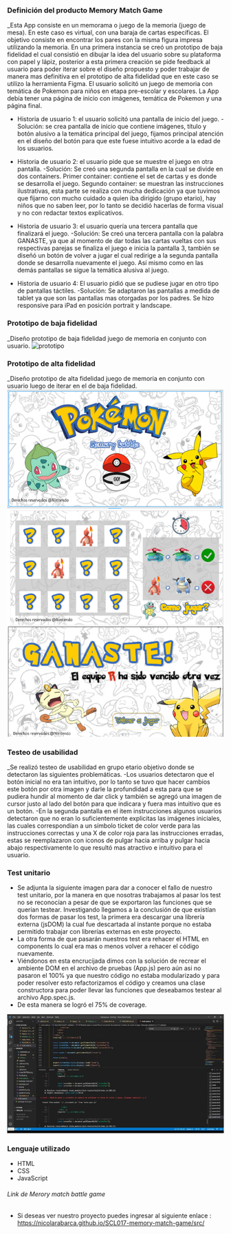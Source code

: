 ### Definición del producto Memory Match Game
_Esta App consiste en un memorama o juego de la memoria (juego de mesa). En este caso es virtual, con una baraja de cartas específicas. El objetivo consiste en encontrar los pares con la misma figura impresa utilizando la memoria.
En una primera instancia se creó un prototipo de baja fidelidad el cual consistió en dibujar la idea del usuario sobre su plataforma con papel y lápiz, posterior a esta primera creación se pide feedback al usuario para poder iterar sobre el diseño propuesto y poder trabajar de manera mas definitiva en el prototipo de alta fidelidad que en este caso se utilizo la herramienta Figma.
El usuario solicitó un juego de memoria con temática de Pokemon para niños en etapa pre-escolar y escolares.
La App debía tener una página de inicio con imágenes, temática de Pokemon y una página final.

- Historia de usuario 1: el usuario solicitó una pantalla de inicio del juego.
-Solución: se crea pantalla de inicio que contiene imágenes, título y botón alusivo a la temática principal del juego, fijamos principal atención en el diseño del botón para que este fuese intuitivo acorde a la edad de los usuarios.

- Historia de usuario 2: el usuario pide que se muestre el juego en otra pantalla.
-Solución: Se creó una segunda pantalla en la cual se divide en dos containers. 
    Primer container: contiene el set de cartas y es donde se desarrolla el juego.
    Segundo container: se muestran las instrucciones ilustrativas, esta parte se realiza con mucha dedicación ya que tuvimos que fijarno con mucho cuidado a quien iba dirigido (grupo etario), hay niños que no saben leer, por lo tanto se decidió hacerlas de forma visual y no con redactar textos explicativos.

- Historia de usuario 3: el usuario quería una tercera pantalla que finalizará el juego.
-Solución: Se creó una tercera pantalla con la palabra GANASTE, ya que al momento de dar todas las cartas vueltas con sus respectivas parejas se finaliza el juego e inicia la pantalla 3, también se diseñó un botón de volver a jugar el cual redirige a la segunda pantalla donde se desarrolla nuevamente el juego. Así mismo como en las demás pantallas se sigue la temática alusiva al juego.

- Historia de usuario 4: El usuario pidió que se pudiese jugar en otro tipo de pantallas táctiles.
-Solución: Se adaptaron las pantallas a medida de tablet ya que son las pantallas mas otorgadas por los padres. Se hizo responsive para iPad en posición portrait y landscape.

### Prototipo de baja fidelidad
_Diseño prototipo de baja fidelidad juego de memoria en conjunto con usuario.
![prototipo](https://github.com/nicolarabarca/SCL017-memory-match-game/blob/master/src/assets/prototipo%20de%20baja%20fidelidad.jpg)


### Prototipo de alta fidelidad
_Diseño prototipo de alta fidelidad juego de memoria en conjunto con usuario luego de iterar en el de baja fidelidad.
![prototipo](https://github.com/Magdasanhueza/SCL017-memory-match-game/blob/master/src/assets/prototipo%20alta%20fidelidad.png)



### Testeo de usabilidad
_Se realizó testeo de usabilidad en grupo etario objetivo donde se detectaron las siguientes problemáticas.
-Los usuarios detectaron que el botón inicial no era tan intuitivo, por lo tanto se tuvo que hacer cambios este botón por otra imagen y darle la profundidad a esta para que se pudiera hundir al momento de dar click y también se agregó una imagen de cursor justo al lado del botón para que indicara y fuera mas intuitivo que es un botón.
-En la segunda pantalla en el item instrucciones algunos usuarios detectaron que no eran lo suficientemente explicitas las imágenes iniciales, las cuales correspondían a un símbolo ticket de color verde para las instrucciones correctas y una X de color roja para las instrucciones erradas, estas se reemplazaron con iconos de pulgar hacia arriba y pulgar hacia abajo respectivamente lo que resultó mas atractivo e intuitivo para el usuario.


### Test unitario
- Se adjunta la siguiente imagen para dar a conocer el fallo de nuestro test unitario, por la manera en que nosotras trabajamos al pasar los test no se reconocían a pesar de que se exportaron las funciones que se querian testear. Investigando llegamos a la conclusión de que existían dos formas de pasar los test, la primera era descargar una librería externa (jsDOM) la cual fue descartada al instante porque no estaba permitido trabajar con librerías externas en este proyecto.
- La otra forma de que pasarán nuestros test era rehacer el HTML en components lo cual era mas o menos volver a rehacer el código nuevamente.
- Viéndonos en esta encrucijada dimos con la solución de recrear el ambiente DOM en el archivo de pruebas (App.js) pero aún asi no pasaron el 100% ya que nuestro código no estaba modularizado y para poder resolver esto refactorizamos el código y creamos una clase constructora para poder llevar las funciones que deseabamos testear al archivo App.spec.js. 
- De esta manera se logró el 75% de coverage.

![test](https://github.com/Magdasanhueza/SCL017-memory-match-game/blob/master/src/assets/Falla_test.jfif)

### Lenguaje utilizado

- HTML
- CSS
- JavaScript

###### Link de Merory match battle game
- Si deseas  ver  nuestro proyecto  puedes  ingresar al siguiente enlace : https://nicolarabarca.github.io/SCL017-memory-match-game/src/

